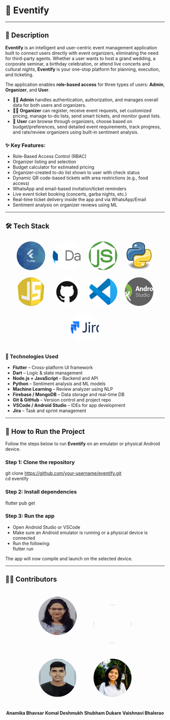 # 📱 Eventify

---

## 📖 Description

**Eventify** is an intelligent and user-centric event management application built to connect users directly with event organizers, eliminating the need for third-party agents. Whether a user wants to host a grand wedding, a corporate seminar, a birthday celebration, or attend live concerts and cultural nights, **Eventify** is your one-stop platform for planning, execution, and ticketing.

The application enables **role-based access** for three types of users: **Admin**, **Organizer**, and **User**.

- 👨‍💼 **Admin** handles authentication, authorization, and manages overall data for both users and organizers.
- 🧑‍🎤 **Organizer** can register, receive event requests, set customized pricing, manage to-do lists, send smart tickets, and monitor guest lists.
- 👤 **User** can browse through organizers, choose based on budget/preferences, send detailed event requirements, track progress, and rate/review organizers using built-in sentiment analysis.

### ✨ Key Features:

- Role-Based Access Control (RBAC)
- Organizer listing and selection
- Budget calculator for estimated pricing
- Organizer-created to-do list shown to user with check status
- Dynamic QR code-based tickets with area restrictions (e.g., food access)
- WhatsApp and email-based invitation/ticket reminders
- Live event ticket booking (concerts, garba nights, etc.)
- Real-time ticket delivery inside the app and via WhatsApp/Email
- Sentiment analysis on organizer reviews using ML

---

## 🛠️ Tech Stack

<p align="center">
  <img src="https://github.com/anamika2402/Project_Readme/blob/main/Readme/Flutter.png?raw=true" height="90" width="90" style="border-radius: 50%; margin: 10px; object-fit: cover;">
  <img src="https://github.com/anamika2402/Project_Readme/blob/main/Readme/dart.png?raw=true" height="90" width="90" style="border-radius: 50%; margin: 10px; object-fit: cover;">
  <img src="https://github.com/anamika2402/Project_Readme/blob/main/Readme/nodejs.png?raw=true" height="90" width="90" style="border-radius: 50%; margin: 10px; object-fit: cover;">
  <img src="https://github.com/anamika2402/Project_Readme/blob/main/Readme/python.jpeg?raw=true" height="90" width="90" style="border-radius: 50%; margin: 10px; object-fit: cover;">
  <img src="https://github.com/anamika2402/Project_Readme/blob/main/Readme/javascript.jpeg?raw=true" height="90" width="90" style="border-radius: 50%; margin: 10px; object-fit: cover;">
  <img src="https://github.com/anamika2402/Project_Readme/blob/main/Readme/Github.png?raw=true" height="90" width="90" style="border-radius: 50%; margin: 10px; object-fit: cover;">
  <img src="https://github.com/anamika2402/Project_Readme/blob/main/Readme/VSCode.jpeg?raw=true" height="90" width="90" style="border-radius: 50%; margin: 10px; object-fit: cover;">
  <img src="https://github.com/anamika2402/Project_Readme/blob/main/Readme/Android%20Studio.png?raw=true" height="90" width="90" style="border-radius: 50%; margin: 10px; object-fit: cover;">
  <img src="https://github.com/anamika2402/Project_Readme/blob/main/Readme/Jira.png?raw=true" height="90" width="90" style="border-radius: 50%; margin: 10px; object-fit: cover;">
</p>

### 🧩 Technologies Used

- **Flutter** – Cross-platform UI framework  
- **Dart** – Logic & state management  
- **Node.js + JavaScript** – Backend and API  
- **Python** – Sentiment analysis and ML models  
- **Machine Learning** – Review analyzer using NLP  
- **Firebase / MongoDB** – Data storage and real-time DB  
- **Git & GitHub** – Version control and project repo  
- **VSCode / Android Studio** – IDEs for app development  
- **Jira** – Task and sprint management

---

## 🚀 How to Run the Project

Follow the steps below to run **Eventify** on an emulator or physical Android device.

### Step 1: Clone the repository  
git clone https://github.com/your-username/eventify.git  
cd eventify  

### Step 2: Install dependencies  
flutter pub get  

### Step 3: Run the app  
- Open Android Studio or VSCode  
- Make sure an Android emulator is running or a physical device is connected  
- Run the following:  
flutter run  

The app will now compile and launch on the selected device.

---

## 👨‍💻 Contributors

<p align="center">
  <img src="https://github.com/anamika2402/Project_Readme/blob/main/Readme/Anamika.jpg?raw=true" width="120" height="120" style="border-radius: 50%; margin: 25px;">
  <img src="assets/readme/komal.png" width="120" height="120" style="border-radius: 50%; margin: 25px;">
  <img src="https://github.com/anamika2402/Project_Readme/blob/main/Readme/Shubham.jpg?raw=true" width="120" height="120" style="border-radius: 50%; margin: 25px;">
  <img src="https://github.com/anamika2402/Project_Readme/blob/main/Readme/Vaishnavi.jpg?raw=true" width="120" height="120" style="border-radius: 50%; margin: 25px;">
</p>

<p align="center">
  <b>Anamika Bhavsar</b>
  <b>Komal Deshmukh</b>
  <b>Shubham Dukare</b>
  <b>Vaishnavi Bhalerao</b>
</p>
